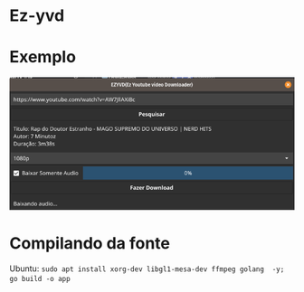 # Ez-yvd
# Exemplo
![alt text](https://github.com/yxqsnz/Ez-yvd/raw/main/Screenshot%20from%202021-03-12%2018-50-26.png)
# Compilando da fonte
Ubuntu: ```
sudo apt install xorg-dev libgl1-mesa-dev ffmpeg golang  -y; go build -o app ```

